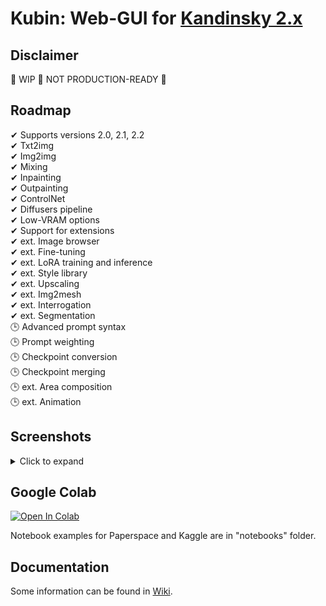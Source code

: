
# Kubin: Web-GUI for [Kandinsky 2.x](https://github.com/ai-forever/Kandinsky-2/)

## Disclaimer

🚧 WIP 🚧 NOT PRODUCTION-READY 🚧 

## Roadmap

✔ Supports versions 2.0, 2.1, 2.2 <br>
✔ Txt2img <br>
✔ Img2img <br>
✔ Mixing <br>
✔ Inpainting  <br>
✔ Outpainting <br>
✔ ControlNet <br>
✔ Diffusers pipeline <br>
✔ Low-VRAM options <br>
✔ Support for extensions <br>
✔ ext. Image browser<br>
✔ ext. Fine-tuning <br>
✔ ext. LoRA training and inference <br>
✔ ext. Style library <br>
✔ ext. Upscaling <br>
✔ ext. Img2mesh <br>
✔ ext. Interrogation <br>
✔ ext. Segmentation <br>
🕒 Advanced prompt syntax <br>
🕒 Prompt weighting <br>
🕒 Checkpoint conversion <br>
🕒 Checkpoint merging <br>
🕒 ext. Area composition <br>
🕒 ext. Animation <br>


## Screenshots
<details> 
<summary>Click to expand</summary>

### Txt2img tab
	
![img](/sshots/t2i.png)

### Txt2img tab (with ControlNet)
	
![img](/sshots/t2i_cnet.png)	

### Img2img tab
	
![img](/sshots/i2i.png)

### Mix tab
	
![img](/sshots/mix.png)

### Inpainting tab
    
![img](/sshots/inpaint.png)

### Outpainting tab
    
![img](/sshots/outpaint.png)

### Upscaler extension tab
    
![img](/sshots/upscale.png)

### Segmentation extension tab
    
![img](/sshots/segmentation.png)

### Mesh generator extension tab
    
![img](/sshots/mesh.png)

### Interrogator extension tab
    
![img](/sshots/interrogate.png)

### Image browser extension tab
    
![img](/sshots/image_browser.png)

### Training extension tab
    
![img](/sshots/training.png)

### Extensions tab
    
![img](/sshots/extensions.png)

### Settings tab
    
![img](/sshots/settings.png)

</details>

## Google Colab

[![Open In Colab](https://colab.research.google.com/assets/colab-badge.svg)](https://colab.research.google.com/drive/1lx4lQS61hYb02BSoAoJUAVwPr7PhhkJt)
<br>

Notebook examples for Paperspace and Kaggle are in "notebooks" folder.

## Documentation

Some information can be found in [Wiki](https://github.com/seruva19/kubin/wiki/Docs).

